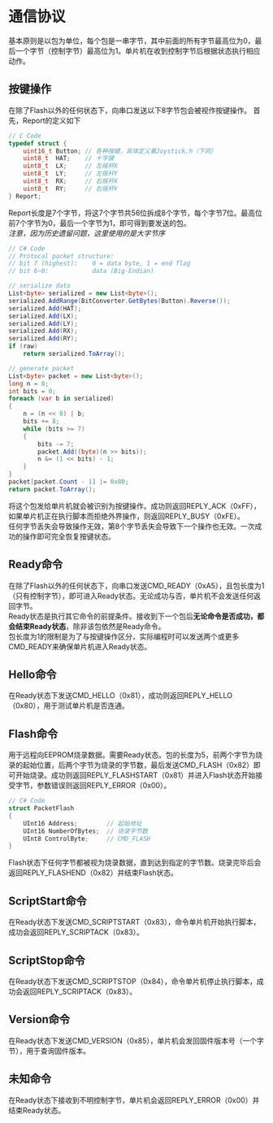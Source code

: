 # 通信协议

基本原则是以包为单位，每个包是一串字节，其中前面的所有字节最高位为0，最后一个字节（控制字节）最高位为1。单片机在收到控制字节后根据状态执行相应动作。



## 按键操作

在除了Flash以外的任何状态下，向串口发送以下8字节包会被视作按键操作。 
首先，Report的定义如下

```C
// C Code
typedef struct {
    uint16_t Button; // 各种按键，具体定义看Joystick.h（下同）
    uint8_t  HAT;    // 十字键
    uint8_t  LX;     // 左摇杆X
    uint8_t  LY;     // 左摇杆Y
    uint8_t  RX;     // 右摇杆X
    uint8_t  RY;     // 右摇杆Y
} Report;
```
Report长度是7个字节，将这7个字节共56位拆成8个字节，每个字节7位。最高位前7个字节为0，最后一个字节为1，即可得到要发送的包。  
*注意，因为历史遗留问题，这里使用的是大字节序*
```C#
// C# Code
// Protocal packet structure:
// bit 7 (highest):    0 = data byte, 1 = end flag
// bit 6~0:            data (Big-Endian)

// serialize data
List<byte> serialized = new List<byte>();
serialized.AddRange(BitConverter.GetBytes(Button).Reverse());
serialized.Add(HAT);
serialized.Add(LX);
serialized.Add(LY);
serialized.Add(RX);
serialized.Add(RY);
if (raw)
    return serialized.ToArray();

// generate packet
List<byte> packet = new List<byte>();
long n = 0;
int bits = 0;
foreach (var b in serialized)
{
    n = (n << 8) | b;
    bits += 8;
    while (bits >= 7)
    {
        bits -= 7;
        packet.Add((byte)(n >> bits));
        n &= (1 << bits) - 1;
    }
}
packet[packet.Count - 1] |= 0x80;
return packet.ToArray();
```
将这个包发给单片机就会被识别为按键操作。成功则返回REPLY_ACK（0xFF），如果单片机正在执行脚本而拒绝外界操作，则返回REPLY_BUSY（0xFE）。  
任何字节丢失会导致操作无效，第8个字节丢失会导致下一个操作也无效。一次成功的操作即可完全恢复按键状态。



## Ready命令

在除了Flash以外的任何状态下，向串口发送CMD_READY（0xA5），且包长度为1（只有控制字节），即可进入Ready状态。无论成功与否，单片机不会发送任何返回字节。  
Ready状态是执行其它命令的前提条件。接收到下一个包后**无论命令是否成功，都会结束Ready状态**，除非该包依然是Ready命令。  
包长度为1的限制是为了与按键操作区分，实际编程时可以发送两个或更多CMD_READY来确保单片机进入Ready状态。



## Hello命令

在Ready状态下发送CMD_HELLO（0x81），成功则返回REPLY_HELLO（0x80），用于测试单片机是否连通。



## Flash命令

用于远程向EEPROM烧录数据。需要Ready状态。包的长度为5，前两个字节为烧录的起始位置，后两个字节为烧录的字节数，最后发送CMD_FLASH（0x82）即可开始烧录。成功则返回REPLY_FLASHSTART（0x81）并进入Flash状态开始接受字节，参数错误则返回REPLY_ERROR（0x00）。
```C#
// C# Code
struct PacketFlash
{
    UInt16 Address;        // 起始地址
    UInt16 NumberOfBytes;  // 烧录字节数
    UInt8 ControlByte;     // CMD_FLASH
}
```
Flash状态下任何字节都被视为烧录数据，直到达到指定的字节数。烧录完毕后会返回REPLY_FLASHEND（0x82）并结束Flash状态。



## ScriptStart命令

在Ready状态下发送CMD_SCRIPTSTART（0x83），命令单片机开始执行脚本，成功会返回REPLY_SCRIPTACK（0x83）。



## ScriptStop命令

在Ready状态下发送CMD_SCRIPTSTOP（0x84），命令单片机停止执行脚本，成功会返回REPLY_SCRIPTACK（0x83）。



## Version命令

在Ready状态下发送CMD_VERSION（0x85），单片机会发回固件版本号（一个字节），用于查询固件版本。



## 未知命令

在Ready状态下接收到不明控制字节，单片机会返回REPLY_ERROR（0x00）并结束Ready状态。
